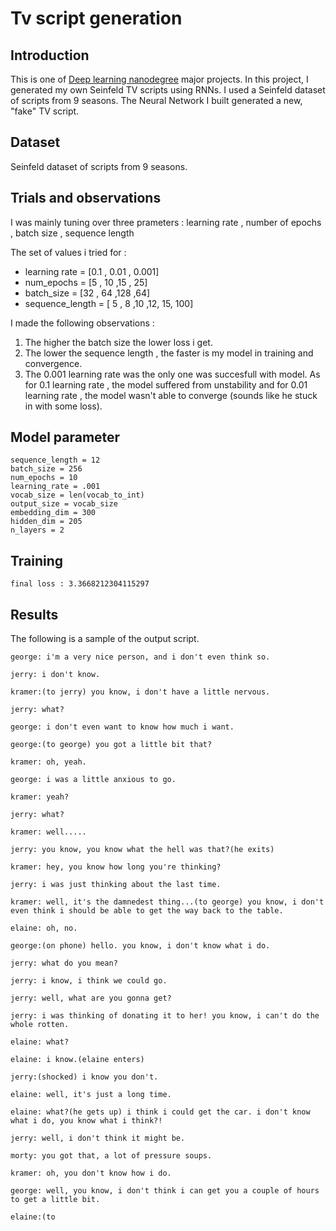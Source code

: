# Tv script generation
## Introduction
This is one of [Deep learning nanodegree](https://classroom.udacity.com/nanodegrees/nd101/parts/2e8d3b5d-aa70-4376-946f-0cdc37127d7d/modules/49d2e25d-6df2-48df-8ccd-88417ae208fc/lessons/368c9af3-c8b8-4b01-92ba-40d7e989d6e7/concepts/900d740a-e47d-4b67-be4c-ca27ea8981e2) major projects.
In this project, I generated my own Seinfeld TV scripts using RNNs. I used a Seinfeld dataset of scripts from 9 seasons. The Neural Network I built generated a new, "fake" TV script.

## Dataset
Seinfeld dataset of scripts from 9 seasons.


## Trials and observations
I was mainly tuning over three prameters : learning rate , number of epochs , batch size , sequence length

The set of values i tried for :

 * learning rate = [0.1 , 0.01 , 0.001]
 * num_epochs = [5 , 10 ,15 , 25]
 * batch_size = [32 , 64 ,128 ,64]
 * sequence_length = [ 5 , 8 ,10 ,12, 15, 100]

I made the following observations :

  1. The higher the batch size the lower loss i get.
  2. The lower the sequence length , the faster is my model in training and convergence.
  3. The 0.001 learning rate was the only one was succesfull with model. As for 0.1 learning rate , the model suffered from unstability and for 0.01 learning rate , the model wasn't able to converge (sounds like he stuck in with some loss).


## Model parameter
```
sequence_length = 12
batch_size = 256
num_epochs = 10
learning_rate = .001 
vocab_size = len(vocab_to_int)
output_size = vocab_size
embedding_dim = 300
hidden_dim = 205
n_layers = 2
```

## Training

```
final loss : 3.3668212304115297
```

## Results

The following is a sample of the output script.
 ```
 george: i'm a very nice person, and i don't even think so.

jerry: i don't know.

kramer:(to jerry) you know, i don't have a little nervous.

jerry: what?

george: i don't even want to know how much i want.

george:(to george) you got a little bit that?

kramer: oh, yeah.

george: i was a little anxious to go.

kramer: yeah?

jerry: what?

kramer: well.....

jerry: you know, you know what the hell was that?(he exits)

kramer: hey, you know how long you're thinking?

jerry: i was just thinking about the last time.

kramer: well, it's the damnedest thing...(to george) you know, i don't even think i should be able to get the way back to the table.

elaine: oh, no.

george:(on phone) hello. you know, i don't know what i do.

jerry: what do you mean?

jerry: i know, i think we could go.

jerry: well, what are you gonna get?

jerry: i was thinking of donating it to her! you know, i can't do the whole rotten.

elaine: what?

elaine: i know.(elaine enters)

jerry:(shocked) i know you don't.

elaine: well, it's just a long time.

elaine: what?(he gets up) i think i could get the car. i don't know what i do, you know what i think?!

jerry: well, i don't think it might be.

morty: you got that, a lot of pressure soups.

kramer: oh, you don't know how i do.

george: well, you know, i don't think i can get you a couple of hours to get a little bit.

elaine:(to
 ```


